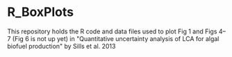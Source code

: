 R_BoxPlots
==========
This repository holds the R code and data files used to plot Fig 1 and Figs 4–7 (Fig 6 is not up yet) in "Quantitative uncertainty analysis of LCA for algal biofuel production" by Sills et al. 2013